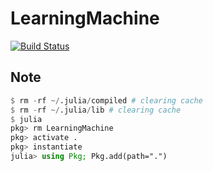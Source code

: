 # LearningMachine

[![Build Status](https://github.com/Techtonique/LearningMachine.jl/actions/workflows/CI.yml/badge.svg?branch=main)](https://github.com/Techtonique/LearningMachine.jl/actions/workflows/CI.yml?query=branch%3Amain)


## Note 

```julia
$ rm -rf ~/.julia/compiled # clearing cache
$ rm -rf ~/.julia/lib # clearing cache
$ julia 
pkg> rm LearningMachine
pkg> activate .
pkg> instantiate
julia> using Pkg; Pkg.add(path=".")
```

